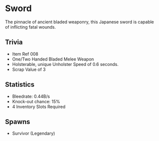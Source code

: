 # Sword

The pinnacle of ancient bladed weaponry, this Japanese sword is capable of inflicting fatal wounds.

## Trivia

- Item Ref 008
- One/Two Handed Bladed Melee Weapon
- Holsterable, unique Unholster Speed of 0.6 seconds.
- Scrap Value of 3

## Statistics

- Bleedrate: 0.44B/s
- Knock-out chance: 15%
- 4 Inventory Slots Required

## Spawns

- Survivor (Legendary)
